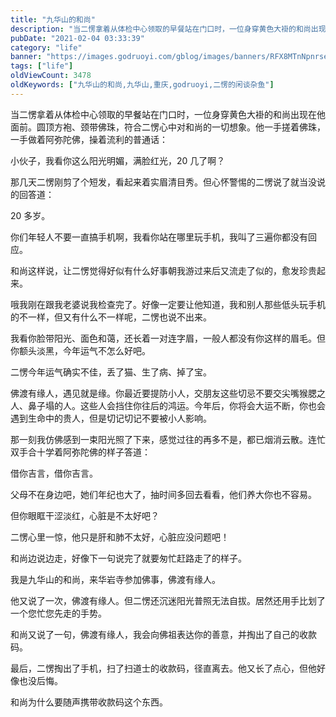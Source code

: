 ```yaml
---
title: "九华山的和尚"
description: "当二愣拿着从体检中心领取的早餐站在门口时，一位身穿黄色大褂的和尚出现在他面前。圆顶方袍、颈带佛珠，符合二愣心中对和尚的一切想象。他一手搓着佛珠，一手做着阿弥陀佛，操着流利的普通话："
pubDate: "2021-02-04 03:33:39"
category: "life"
banner: "https://images.godruoyi.com/gblog/images/banners/RFX8MTnNpnrse6othSA6tBwDWhFUMJoVz9T1YjBf.avif"
tags: ["life"]
oldViewCount: 3478
oldKeywords: ["九华山的和尚,九华山,重庆,godruoyi,二愣的闲谈杂鱼"]
---
```


当二愣拿着从体检中心领取的早餐站在门口时，一位身穿黄色大褂的和尚出现在他面前。圆顶方袍、颈带佛珠，符合二愣心中对和尚的一切想象。他一手搓着佛珠，一手做着阿弥陀佛，操着流利的普通话：


小伙子，我看你这么阳光明媚，满脸红光，20 几了啊？


那几天二愣刚剪了个短发，看起来着实眉清目秀。但心怀警惕的二愣说了就当没说的回答道：


20 多岁。


你们年轻人不要一直搞手机啊，我看你站在哪里玩手机，我叫了三遍你都没有回应。


和尚这样说，让二愣觉得好似有什么好事朝我游过来后又流走了似的，愈发珍贵起来。


哦我刚在跟我老婆说我检查完了。好像一定要让他知道，我和别人那些低头玩手机的不一样，但又有什么不一样呢，二愣也说不出来。


我看你脸带阳光、面色和蔼，还长着一对连字眉，一般人都没有你这样的眉毛。但你额头淡黑，今年运气不怎么好吧。


二愣今年运气确实不佳，丢了猫、生了病、掉了宝。


佛渡有缘人，遇见就是缘。你最近要提防小人，交朋友这些切忌不要交尖嘴猴腮之人、鼻子塌的人。这些人会挡住你往后的鸿运。今年后，你将会大运不断，你也会遇到生命中的贵人，但是切记切记不要被小人影响。


那一刻我仿佛感到一束阳光照了下来，感觉过往的再多不是，都已烟消云散。连忙双手合十学着阿弥陀佛的样子答道：


借你吉言，借你吉言。


父母不在身边吧，她们年纪也大了，抽时间多回去看看，他们养大你也不容易。


但你眼眶干涩淡红，心脏是不太好吧？


二愣心里一惊，他只是肝和肺不太好，心脏应没问题吧！


和尚边说边走，好像下一句说完了就要匆忙赶路走了的样子。


我是九华山的和尚，来华岩寺参加佛事，佛渡有缘人。


他又说了一次，佛渡有缘人。但二愣还沉迷阳光普照无法自拔。居然还用手比划了一个您忙您先走的手势。


和尚又说了一句，佛渡有缘人，我会向佛祖表达你的善意，并掏出了自己的收款码。


最后，二愣掏出了手机，扫了扫道士的收款码，径直离去。他又长了点心，但他好像也没后悔。


和尚为什么要随声携带收款码这个东西。
